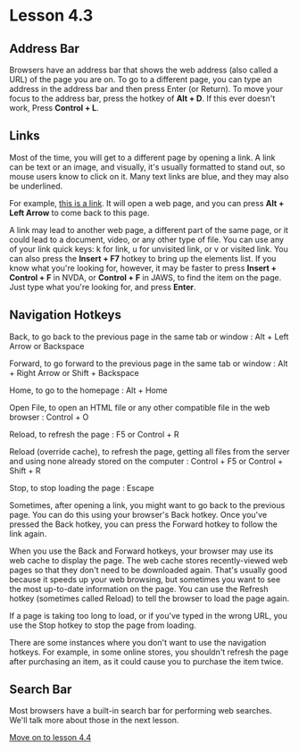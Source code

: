 # Lesson 4.3

## Address Bar

Browsers have an address bar that shows the web address (also called a
URL) of the page you are on. To go to a different page, you can type an
address in the address bar and then press Enter (or Return). To move
your focus to the address bar, press the hotkey of **Alt + D**. If this
ever doesn't work, Press **Control + L**.

## Links

Most of the time, you will get to a different page by opening a link. A
link can be text or an image, and visually, it's usually formatted to
stand out, so mouse users know to click on it. Many text links are blue,
and they may also be underlined.

For example, [this is a link](http://www.alassist.us). It will open a
web page, and you can press **Alt + Left Arrow** to come back to this
page.

A link may lead to another web page, a different part of the same page, or it could lead to a document,
video, or any other type of file. You can use any of your link quick
keys: k for link, u for unvisited link, or v or visited link. You can
also press the **Insert + F7** hotkey to bring up the elements list. If
you know what you're looking for, however, it may be faster to press
**Insert + Control + F** in NVDA, or **Control + F** in JAWS, to find
the item on the page. Just type what you're looking for, and press
**Enter**.

## Navigation Hotkeys

Back, to go back to the previous page in the same tab or window
:   Alt + Left Arrow or Backspace

Forward, to go forward to the previous page in the same tab or window
:   Alt + Right Arrow or Shift + Backspace

Home, to go to the homepage
:   Alt + Home

Open File, to open an HTML file or any other compatible file in the web browser
:   Control + O

Reload, to refresh the page
:   F5 or Control + R

Reload (override cache), to refresh the page, getting all files from the server and using none already stored on the computer
:   Control + F5 or Control + Shift + R

Stop, to stop loading the page
:   Escape

Sometimes, after opening a link, you might want to go back to the
previous page. You can do this using your browser's Back hotkey. Once
you've pressed the Back hotkey, you can press the Forward hotkey to
follow the link again.

When you use the Back and Forward hotkeys, your browser may use its web
cache to display the page. The web cache stores recently-viewed web
pages so that they don't need to be downloaded again. That's usually
good because it speeds up your web browsing, but sometimes you want to
see the most up-to-date information on the page. You can use the Refresh
hotkey (sometimes called Reload) to tell the browser to load the page
again.

If a page is taking too long to load, or if you've typed in the wrong
URL, you use the Stop hotkey to stop the page from loading.

There are some instances where you don't want to use the navigation
hotkeys. For example, in some online stores, you shouldn't refresh the
page after purchasing an item, as it could cause you to purchase the
item twice.

## Search Bar

Most browsers have a built-in search bar for performing web searches.
We'll talk more about those in the next lesson.

[Move on to lesson 4.4](https://moodle.alassist.us/mod/url/view.php?id=2640)